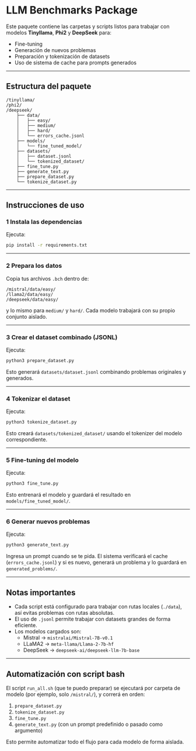 
# LLM Benchmarks Package 

Este paquete contiene las carpetas y scripts listos para trabajar con modelos **Tinyllama**, **Phi2** y **DeepSeek** para:
* Fine-tuning
* Generación de nuevos problemas
* Preparación y tokenización de datasets
* Uso de sistema de cache para prompts generados

---

## Estructura del paquete

```
/tinyllama/
/phi2/
/deepseek/
    ├── data/
    │   ├── easy/
    │   ├── medium/
    │   ├── hard/
    │   └── errors_cache.jsonl
    ├── models/
    │   └── fine_tuned_model/
    ├── datasets/
    │   ├── dataset.jsonl
    │   └── tokenized_dataset/
    ├── fine_tune.py
    ├── generate_text.py
    ├── prepare_dataset.py
    └── tokenize_dataset.py
```

---

## Instrucciones de uso

### 1 Instala las dependencias

Ejecuta:
```bash
pip install -r requirements.txt
```

---

### 2 Prepara los datos

Copia tus archivos `.bch` dentro de:
```
/mistral/data/easy/
/llama2/data/easy/
/deepseek/data/easy/
```
y lo mismo para `medium/` y `hard/`.
Cada modelo trabajará con su propio conjunto aislado.

---

### 3 Crear el dataset combinado (JSONL)

Ejecuta:
```bash
python3 prepare_dataset.py
```
Esto generará `datasets/dataset.jsonl` combinando problemas originales y generados.

---

### 4 Tokenizar el dataset

Ejecuta:
```bash
python3 tokenize_dataset.py
```
Esto creará `datasets/tokenized_dataset/` usando el tokenizer del modelo correspondiente.

---

### 5 Fine-tuning del modelo

Ejecuta:
```bash
python3 fine_tune.py
```
Esto entrenará el modelo y guardará el resultado en `models/fine_tuned_model/`.

---

### 6 Generar nuevos problemas

Ejecuta:
```bash
python3 generate_text.py
```
Ingresa un prompt cuando se te pida.
El sistema verificará el cache (`errors_cache.jsonl`) y si es nuevo, generará un problema y lo guardará en `generated_problems/`.

---

## Notas importantes

- Cada script está configurado para trabajar con rutas locales (`./data`), así evitas problemas con rutas absolutas.
- El uso de `.jsonl` permite trabajar con datasets grandes de forma eficiente.
- Los modelos cargados son:
    - Mistral → `mistralai/Mistral-7B-v0.1`
    - LLaMA2 → `meta-llama/Llama-2-7b-hf`
    - DeepSeek → `deepseek-ai/deepseek-llm-7b-base`

---

## Automatización con script bash

El script `run_all.sh` (que te puedo preparar) se ejecutará por carpeta de modelo (por ejemplo, solo `/mistral/`), y correrá en orden:
1. `prepare_dataset.py`
2. `tokenize_dataset.py`
3. `fine_tune.py`
4. `generate_text.py` (con un prompt predefinido o pasado como argumento)

Esto permite automatizar todo el flujo para cada modelo de forma aislada.

